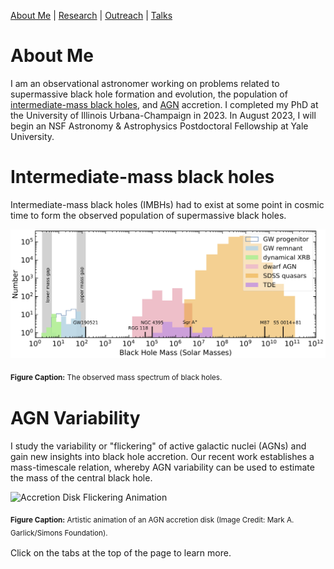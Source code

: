 [About Me](/about.md) | [Research](/research.md) | [Outreach](/research.md) | [Talks](/talks.md)

# About Me

I am an observational astronomer working on problems related to supermassive black hole formation and evolution, the population of [intermediate-mass black holes](https://en.wikipedia.org/wiki/Intermediate-mass_black_hole), and [AGN](https://en.wikipedia.org/wiki/Active_galactic_nucleus) accretion. I completed my PhD at the University of Illinois Urbana-Champaign in 2023. In August 2023, I will begin an NSF Astronomy & Astrophysics Postdoctoral Fellowship at Yale University. 


# Intermediate-mass black holes

Intermediate-mass black holes (IMBHs) had to exist at some point in cosmic time to form the observed population of supermassive black holes.

![Observed black hole mass spectrum](assets/bh_mass_det_spectrum.jpg)

<sub>__Figure Caption:__ The observed mass spectrum of black holes.<sub>

# AGN Variability

I study the variability or "flickering" of active galactic nuclei (AGNs) and gain new insights into black hole accretion. Our recent work establishes a mass-timescale relation, whereby AGN variability can be used to estimate the mass of the central black hole. 

![Accretion Disk Flickering Animation](assets/ad_anim.gif)

<sub>__Figure Caption:__ Artistic animation of an AGN accretion disk (Image Credit: Mark A. Garlick/Simons Foundation).<sub>

Click on the tabs at the top of the page to learn more.
